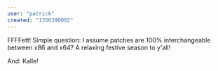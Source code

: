```yaml
---
user: "patrick"
created: "1356390002"
---
```


FFFFett! 
Simple question: I assume patches are 100% interchangeable between x86 and x64?
A relaxing festive season to y'all!

And: Kalle! 
